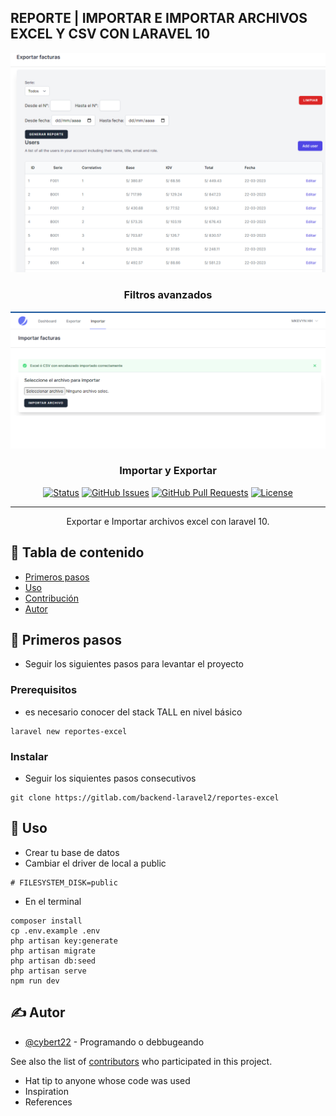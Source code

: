 ## REPORTE | IMPORTAR E IMPORTAR ARCHIVOS EXCEL Y CSV CON LARAVEL 10

<p align="center">
  <a href="" rel="noopener">
 <img width=900px  src="/filtros.png" alt="Project logo"></a>
</p>
<h3 align="center">Filtros avanzados</h3>
<p align="center">
  <a href="" rel="noopener">
 <img width=900px  src="/importar.png" alt="Project logo"></a>
</p>
<h3 align="center">Importar y Exportar</h3>

<div align="center">

[![Status](https://img.shields.io/badge/status-active-success.svg)]()
[![GitHub Issues](https://img.shields.io/github/issues/kylelobo/The-Documentation-Compendium.svg)](https://github.com/kylelobo/The-Documentation-Compendium/issues)
[![GitHub Pull Requests](https://img.shields.io/github/issues-pr/kylelobo/The-Documentation-Compendium.svg)](https://github.com/kylelobo/The-Documentation-Compendium/pulls)
[![License](https://img.shields.io/badge/license-MIT-blue.svg)](/LICENSE)

</div>

---

<p align="center"> Exportar e Importar archivos excel con laravel 10.
    <br>
</p>

## 📝 Tabla de contenido

-   [Primeros pasos](#getting_started)
-   [Uso](#usage)
-   [Contribución](../CONTRIBUTING.md)
-   [Autor](#authors)

## 🏁 Primeros pasos <a name = "getting_started"></a>

-   Seguir los siguientes pasos para levantar el proyecto

### Prerequisitos

-   es necesario conocer del stack TALL en nivel básico

```
laravel new reportes-excel
```

### Instalar

-   Seguir los siquientes pasos consecutivos

```
git clone https://gitlab.com/backend-laravel2/reportes-excel
```

## 🎈 Uso <a name="usage"></a>

-   Crear tu base de datos
-   Cambiar el driver de local a public

```
# FILESYSTEM_DISK=public
```

-   En el terminal

```
composer install
cp .env.example .env
php artisan key:generate
php artisan migrate
php artisan db:seed
php artisan serve
npm run dev
```

## ✍️ Autor <a name = "authors"></a>

-   [@cybert22](https://gitlab.com/cybert22) - Programando o debbugeando

See also the list of [contributors](https://github.com/kylelobo/The-Documentation-Compendium/contributors) who participated in this project.

-   Hat tip to anyone whose code was used
-   Inspiration
-   References
